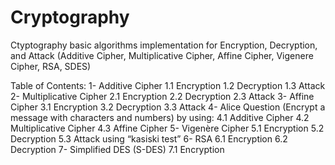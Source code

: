 # Cryptography
Ctyptography basic algorithms implementation for Encryption, Decryption, and Attack (Additive Cipher, Multiplicative Cipher, Affine Cipher, Vigenere Cipher, RSA, SDES)

Table of Contents:
  1- Additive Cipher 
    1.1 Encryption 
    1.2 Decryption 
    1.3 Attack 
  2- Multiplicative Cipher 
    2.1 Encryption 
    2.2 Decryption 
    2.3 Attack 
  3- Affine Cipher 
    3.1 Encryption 
    3.2 Decryption 
    3.3 Attack 
  4- Alice Question (Encrypt a message with characters and numbers) by using:
    4.1 Additive Cipher
    4.2 Multiplicative Cipher
    4.3 Affine Cipher
  5- Vigenère Cipher 
    5.1 Encryption 
    5.2 Decryption 
    5.3 Attack using “kasiski test” 
  6- RSA 
    6.1 Encryption
    6.2 Decryption
  7- Simplified DES (S-DES)
    7.1 Encryption
